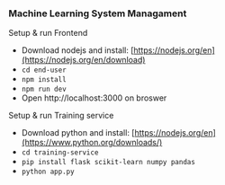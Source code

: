 ### Machine Learning System Managament

Setup & run Frontend
- Download nodejs and install: [https://nodejs.org/en](https://nodejs.org/en/download)
- `cd end-user`
- `npm install`
- `npm run dev`
- Open http://localhost:3000 on broswer

Setup & run Training service
- Download python and install: [https://nodejs.org/en](https://www.python.org/downloads/)
- `cd training-service`
- `pip install flask scikit-learn numpy pandas`
- `python app.py`
